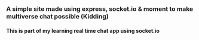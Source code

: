 <h3>A simple site made using express, socket.io & moment to make multiverse chat possible (Kidding)</h3>

<h4>This is part of my learning real time chat app using socket.io</h4>

